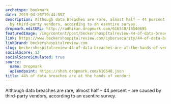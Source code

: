 ```yaml
---
archetype: bookmark
date: 2019-04-25T19:44:55Z
description: Although data breaches are rare, almost half – 44 percent – are caused
  by third-party vendors, according to an esentire survey.
dropmark.editURL: http://radhikan.dropmark.com/616548/18540695
featuredImage: /img/content/post/beckershospitalreview-44-of-data-breaches-are-at-the-hands-of-vendors.jpg
link: https://www.beckershospitalreview.com/cybersecurity/44-of-data-breaches-are-at-the-hands-of-vendors.html
linkBrand: beckershospitalreview.com
slug: beckershospitalreview-44-of-data-breaches-are-at-the-hands-of-vendors
socialScore: 13
socialScoreSimulated: true
source:
  name: Dropmark
  apiendpoint: https://shah.dropmark.com/616548.json
title: 44% of data breaches are at the hands of vendors
---
```

Although data breaches are rare, almost half – 44 percent – are caused by third-party vendors, according to an esentire survey.